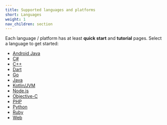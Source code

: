 ```yaml
---
title: Supported languages and platforms
short: Languages
weight: 1
nav_children: section
---
```


Each language / platform has at least **quick start** and **tutorial** pages.
Select a language to get started:

- [Android Java](android)
- [C#](csharp)
- [C++](cpp)
- [Dart](dart)
- [Go](go)
- [Java](java)
- [Kotlin/JVM](kotlin)
- [Node.js](node)
- [Objective-C](objective-c)
- [PHP](php)
- [Python](python)
- [Ruby](ruby)
- [Web](web)
